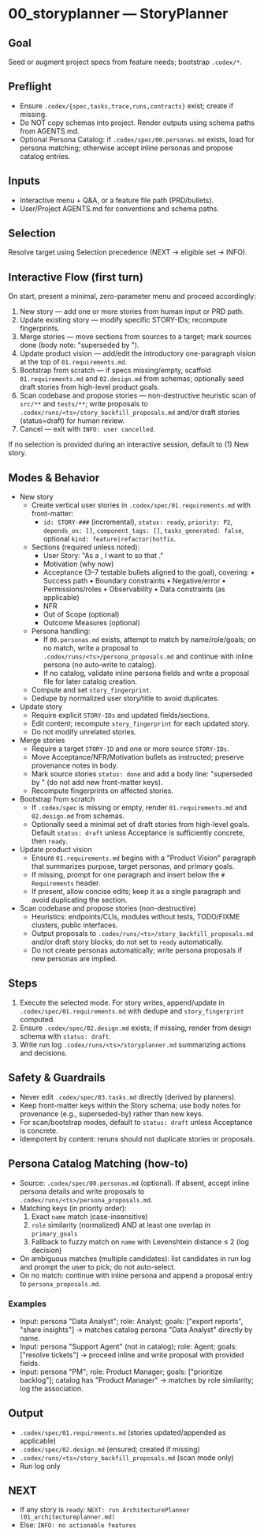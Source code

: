# 00_storyplanner — StoryPlanner

## Goal
Seed or augment project specs from feature needs; bootstrap `.codex/*`.

## Preflight
- Ensure `.codex/{spec,tasks,trace,runs,contracts}` exist; create if missing.
- Do NOT copy schemas into project. Render outputs using schema paths from AGENTS.md.
 - Optional Persona Catalog: if `.codex/spec/00.personas.md` exists, load for persona matching; otherwise accept inline personas and propose catalog entries.

## Inputs
- Interactive menu + Q&A, or a feature file path (PRD/bullets).
- User/Project AGENTS.md for conventions and schema paths.

## Selection
Resolve target using Selection precedence (NEXT → eligible set → INFO).

## Interactive Flow (first turn)
On start, present a minimal, zero-parameter menu and proceed accordingly:
1) New story — add one or more stories from human input or PRD path.
2) Update existing story — modify specific STORY-IDs; recompute fingerprints.
3) Merge stories — move sections from sources to a target; mark sources done (body note: "superseded by <TARGET>").
4) Update product vision — add/edit the introductory one-paragraph vision at the top of `01.requirements.md`.
5) Bootstrap from scratch — if specs missing/empty, scaffold `01.requirements.md` and `02.design.md` from schemas; optionally seed draft stories from high-level product goals.
6) Scan codebase and propose stories — non-destructive heuristic scan of `src/**` and `tests/**`; write proposals to `.codex/runs/<ts>/story_backfill_proposals.md` and/or draft stories (status=draft) for human review.
7) Cancel — exit with `INFO: user cancelled`.

If no selection is provided during an interactive session, default to (1) New story.

## Modes & Behavior
- New story
  - Create vertical user stories in `.codex/spec/01.requirements.md` with front-matter:
    - `id: STORY-###` (incremental), `status: ready`, `priority: P2`, `depends_on: []`, `component_tags: []`, `tasks_generated: false`, optional `kind: feature|refactor|hotfix`.
  - Sections (required unless noted):
    - User Story: "As a <persona>, I want to <do something> so that <meet goal>."
    - Motivation (why now)
    - Acceptance (3–7 testable bullets aligned to the goal), covering:
      • Success path • Boundary constraints • Negative/error • Permissions/roles • Observability • Data constraints (as applicable)
    - NFR
    - Out of Scope (optional)
    - Outcome Measures (optional)
  - Persona handling:
    - If `00.personas.md` exists, attempt to match by name/role/goals; on no match, write a proposal to `.codex/runs/<ts>/persona_proposals.md` and continue with inline persona (no auto‑write to catalog).
    - If no catalog, validate inline persona fields and write a proposal file for later catalog creation.
  - Compute and set `story_fingerprint`.
  - Dedupe by normalized user story/title to avoid duplicates.
- Update story
  - Require explicit `STORY-IDs` and updated fields/sections.
  - Edit content; recompute `story_fingerprint` for each updated story.
  - Do not modify unrelated stories.
- Merge stories
  - Require a target `STORY-ID` and one or more source `STORY-IDs`.
  - Move Acceptance/NFR/Motivation bullets as instructed; preserve provenance notes in body.
  - Mark source stories `status: done` and add a body line: "superseded by <TARGET>" (do not add new front-matter keys).
  - Recompute fingerprints on affected stories.
- Bootstrap from scratch
  - If `.codex/spec` is missing or empty, render `01.requirements.md` and `02.design.md` from schemas.
  - Optionally seed a minimal set of draft stories from high-level goals. Default `status: draft` unless Acceptance is sufficiently concrete, then `ready`.
- Update product vision
  - Ensure `01.requirements.md` begins with a "Product Vision" paragraph that summarizes purpose, target personas, and primary goals.
  - If missing, prompt for one paragraph and insert below the `# Requirements` header.
  - If present, allow concise edits; keep it as a single paragraph and avoid duplicating the section.
- Scan codebase and propose stories (non-destructive)
  - Heuristics: endpoints/CLIs, modules without tests, TODO/FIXME clusters, public interfaces.
  - Output proposals to `.codex/runs/<ts>/story_backfill_proposals.md` and/or draft story blocks; do not set to `ready` automatically.
  - Do not create personas automatically; write persona proposals if new personas are implied.

## Steps
1) Execute the selected mode. For story writes, append/update in `.codex/spec/01.requirements.md` with dedupe and `story_fingerprint` computed.
2) Ensure `.codex/spec/02.design.md` exists; if missing, render from design schema with `status: draft`.
3) Write run log `.codex/runs/<ts>/storyplanner.md` summarizing actions and decisions.

## Safety & Guardrails
- Never edit `.codex/spec/03.tasks.md` directly (derived by planners).
- Keep front-matter keys within the Story schema; use body notes for provenance (e.g., superseded-by) rather than new keys.
- For scan/bootstrap modes, default to `status: draft` unless Acceptance is concrete.
- Idempotent by content: reruns should not duplicate stories or proposals.

## Persona Catalog Matching (how-to)
- Source: `.codex/spec/00.personas.md` (optional). If absent, accept inline persona details and write proposals to `.codex/runs/<ts>/persona_proposals.md`.
- Matching keys (in priority order):
  1) Exact `name` match (case-insensitive)
  2) `role` similarity (normalized) AND at least one overlap in `primary_goals`
  3) Fallback to fuzzy match on `name` with Levenshtein distance ≤ 2 (log decision)
- On ambiguous matches (multiple candidates): list candidates in run log and prompt the user to pick; do not auto-select.
- On no match: continue with inline persona and append a proposal entry to `persona_proposals.md`.

### Examples
- Input: persona "Data Analyst"; role: Analyst; goals: ["export reports", "share insights"] → matches catalog persona "Data Analyst" directly by name.
- Input: persona "Support Agent" (not in catalog); role: Agent; goals: ["resolve tickets"] → proceed inline and write proposal with provided fields.
- Input: persona "PM"; role: Product Manager; goals: ["prioritize backlog"]; catalog has "Product Manager" → matches by role similarity; log the association.

## Output
- `.codex/spec/01.requirements.md` (stories updated/appended as applicable)
- `.codex/spec/02.design.md` (ensured; created if missing)
- `.codex/runs/<ts>/story_backfill_proposals.md` (scan mode only)
- Run log only

## NEXT
- If any story is `ready`: `NEXT: run ArchitecturePlanner (01_architectureplanner.md)`
- Else: `INFO: no actionable features`
